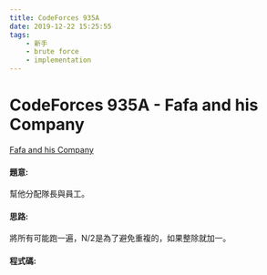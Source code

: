 ```yaml
---
title: CodeForces 935A
date: 2019-12-22 15:25:55
tags:
    - 新手
    - brute force
    - implementation
---
```

# CodeForces 935A - Fafa and his Company
[Fafa and his Company](http://codeforces.com/problemset/problem/935/A)


#### 題意:
幫他分配隊長與員工。
<!-- more -->
#### 思路:
將所有可能跑一遍，N/2是為了避免重複的，如果整除就加一。
#### 程式碼:
<script src="https://gist.github.com/Daviswww/89bfbf21e4fe103a9426a9abd6fb26a9.js"></script>